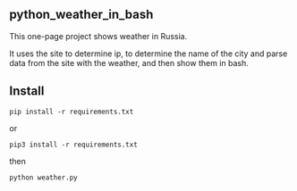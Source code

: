 ## python_weather_in_bash
This one-page project shows weather in Russia.

It uses the site to determine ip, to determine the name of the city and parse data from the site with the weather, and then show them in bash.

## Install
```
pip install -r requirements.txt
```
or
```
pip3 install -r requirements.txt
```
then
```
python weather.py
```
